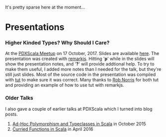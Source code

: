 It's pretty sparse here at the moment...

Presentations
=============

### Higher Kinded Types? Why Should I Care?
At the [PDXScala Meetup](https://www.meetup.com/PDXScala/) on 17 October, 2017. Slides are available 
[here](presentations/higher-kinded-types/slides.html). The presentation was created with [remarkjs](https://github.com/gnab/remark). Hitting '__p__' while in the slides will show the presentation notes, and '__?__' will provide addtional help.
To try to make them useful, I added more notes than I needed for the talk, but they're still just slides. Most of the source 
code in the presentation was compiled with [tut](https://github.com/tpolecat/tut) to make sure it was correct. Many thanks to
[Rob Norris](https://github.com/tpolecat) for both tut and providing an example of how to use tut with remarkjs.

### Older Talks
I also gave a couple of earlier talks at PDXScala which I turned into blog posts.
1. [Ad-Hoc Polymorphism and Typeclasses in Scala](http://amonkeymindatplay.blogspot.com/2015/10/ad-hoc-polymorphism-and-typeclasses-in.html) in October 2015
2. [Curried Functions in Scala](http://amonkeymindatplay.blogspot.com/2016/04/curried-functions-in-scala.html) in April 2016
